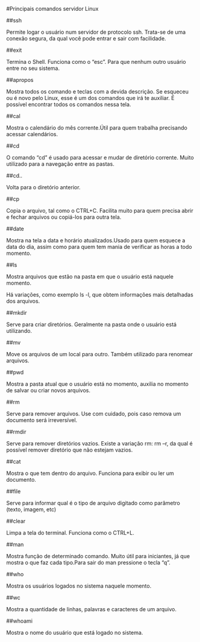 #Principais comandos servidor Linux


##ssh

Permite logar o usuário num servidor de protocolo ssh. Trata-se de uma conexão segura, da qual você pode entrar e sair com facilidade.


##exit

Termina o Shell. Funciona como o “esc”. Para que nenhum outro usuário entre no seu sistema.


##apropos

Mostra todos os comando e teclas com a devida descrição. Se esqueceu ou é novo pelo Linux, esse é um dos comandos que irá te auxiliar. É possível encontrar todos os comandos nessa tela.


##cal

Mostra o calendário do mês corrente.Útil para quem trabalha precisando acessar calendários.


##cd

O comando “cd” é usado para acessar e mudar de diretório corrente. Muito utilizado para a navegação entre as pastas.


##cd..

Volta para o diretório anterior.


##cp

Copia o arquivo, tal como o CTRL+C. Facilita muito para quem precisa abrir e fechar arquivos ou copiá-los para outra tela.


##date

Mostra na tela a data e horário atualizados.Usado para quem esquece a data do dia, assim como para quem tem mania de verificar as horas a todo momento.


##ls

Mostra arquivos que estão na pasta em que o usuário está naquele momento.

Há variações, como exemplo ls -l, que obtem informações mais detalhadas dos arquivos.


##mkdir

Serve para criar diretórios. Geralmente na pasta onde o usuário está utilizando.


##mv

Move os arquivos de um local para outro. Também utilizado para renomear arquivos.


##pwd

Mostra a pasta atual que o usuário está no momento, auxilia no momento de salvar ou criar novos arquivos.


##rm

Serve para remover arquivos. Use com cuidado, pois caso remova um documento será irreversível.


##rmdir

Serve para remover diretórios vazios. Existe a variação rm: rm –r, da qual é possível remover diretório que não estejam vazios.


##cat

Mostra o que tem dentro do arquivo. Funciona para exibir ou ler um documento.


##file

Serve para informar qual é o tipo de arquivo digitado como parâmetro (texto, imagem, etc)


##clear

Limpa a tela do terminal. Funciona como o CTRL+L.


##man

Mostra função de determinado comando. Muito útil para iniciantes, já que mostra o que faz cada tipo.Para sair do man pressione o tecla “q”.


##who

Mostra os usuários logados no sistema naquele momento.


##wc

Mostra a quantidade de linhas, palavras e caracteres de um arquivo.


##whoami

Mostra o nome do usuário que está logado no sistema.
